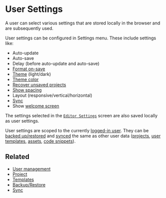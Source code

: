 # User Settings

A user can select various settings that are stored locally in the browser and are subsequently used.

User settings can be configured in Settings menu. These include settings like:

- Auto-update
- Auto-save
- Delay (before auto-update and auto-save)
- [Format on-save](./code-format.md#format-on-save)
- [Theme](./themes.md) (light/dark)
- [Theme color](./themes.md#theme-color)
- [Recover unsaved projects](./recover.md)
- [Show spacing](./result.md#show-spacings)
- Layout (responsive/vertical/horizontal)
- [Sync](./sync.md)
- Show [welcome screen](./welcome.md)

The settings selected in the [`Editor Settings`](./editor-settings.md) screen are also saved locally as user settings.

User settings are scoped to the currently [logged-in user](./user-management.md). They can be [backed up/restored](./backup-restore.md) and [synced](./sync.md) the same as other user data ([projects](./projects.md), [user templates](./templates.md#user-templates), [assets](./assets.md), [code snippets](./snippets.md)).

## Related

- [User management](./user-management.md)
- [Project](./projects.md)
- [Templates](./templates.md)
- [Backup/Restore](./backup-restore.md)
- [Sync](./sync.md)
